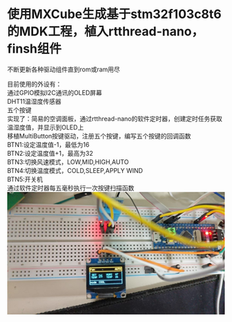 # 使用MXCube生成基于stm32f103c8t6的MDK工程，植入rtthread-nano，finsh组件
不断更新各种驱动组件直到rom或ram用尽

目前使用的外设有：  
通过GPIO模拟I2C通讯的OLED屏幕  
DHT11温湿度传感器  
五个按键  
实现了：简易的空调面板，通过rtthread-nano的软件定时器，创建定时任务获取温湿度值，并显示到OLED上  
移植MultiButton按键驱动，注册五个按键，编写五个按键的回调函数  
BTN1:设定温度值-1，最低为16  
BTN2:设定温度值+1，最高为32  
BTN3:切换风速模式，LOW,MID,HIGH,AUTO  
BTN4:切换温度模式，COLD,SLEEP,APPLY WIND  
BTN5:开关机  
通过软件定时器每五毫秒执行一次按键扫描函数  
![alt text](dc24c230e97b2922797f71608f6a452-1.jpg)